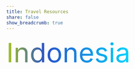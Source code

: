 ```yaml
---
title: Travel Resources
share: false
show_breadcrumb: true
---
```


<span class="text-gradient-primary">Indonesia</span>

<style>
    .text-gradient-primary {
        font-size: 72px;
        /* background: rgb(168,197,27); */
        /* background: linear-gradient(90deg, rgba(168,197,27,1) 0%, rgba(40,81,203,1) 31%, rgba(0,212,255,1) 100%); */
        background: 
        linear-gradient(90deg, rgba(168,197,27,1) 0%, rgba(40,81,203,1) 31%, rgba(0,212,255,1) 100%);
        /* -webkit-linear-gradient(90deg, #ab1255, #12df34); */
        -webkit-background-clip: text;
        -webkit-text-fill-color: transparent;
    }
</style>